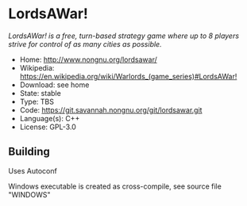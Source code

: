 # LordsAWar!

_LordsAWar! is a free, turn-based strategy game where up to 8 players strive for control of as many cities as possible._

- Home: http://www.nongnu.org/lordsawar/
- Wikipedia: <https://en.wikipedia.org/wiki/Warlords_(game_series)#LordsAWar!>
- Download: see home
- State: stable
- Type: TBS
- Code: https://git.savannah.nongnu.org/git/lordsawar.git
- Language(s): C++
- License: GPL-3.0

## Building

Uses Autoconf

Windows executable is created as cross-compile, see source file "WINDOWS" 


